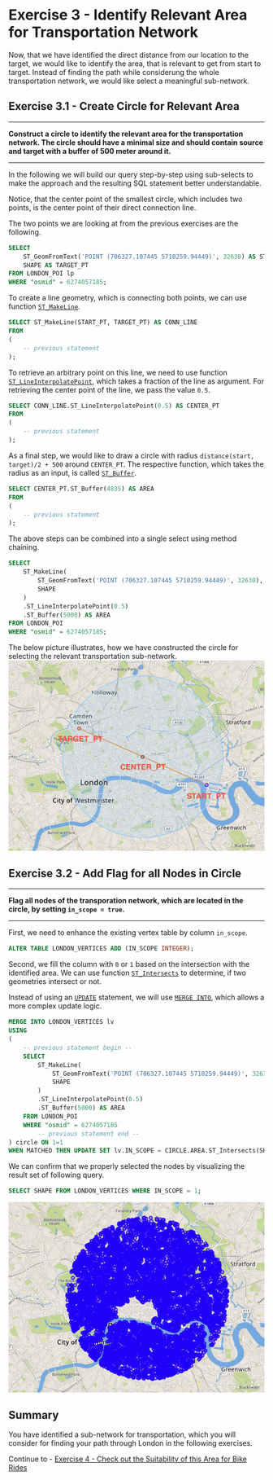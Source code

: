 # Exercise 3 - Identify Relevant Area for Transportation Network

Now, that we have identified the direct distance from our location to the target, we would like to identify the area, that is relevant to get from start to target. Instead of finding the path while considerung the whole transportation network, we would like select a meaningful sub-network.

## Exercise 3.1 - Create Circle for Relevant Area <a name="subex1"></a>
---
**Construct a circle to identify the relevant area for the transportation network. The circle should have a minimal size and should contain source and target with a buffer of 500 meter around it.**

---

In the following we will build our query step-by-step using sub-selects to make the approach and the resulting SQL statement better understandable.

Notice, that the center point of the smallest circle, which includes two points, is the center point of their direct connection line.

The two points we are looking at from the previous exercises are the following.
```sql
SELECT 
	ST_GeomFromText('POINT (706327.107445 5710259.94449)', 32630) AS START_PT,
	SHAPE AS TARGET_PT
FROM LONDON_POI lp 
WHERE "osmid" = 6274057185;
```

To create a line geometry, which is connecting both points, we can use function [`ST_MakeLine`](https://help.sap.com/viewer/bc9e455fe75541b8a248b4c09b086cf5/2020_03_QRC/en-US/57758b2af95346db9a478a53ec2c4ccb.html).
```sql
SELECT ST_MakeLine(START_PT, TARGET_PT) AS CONN_LINE
FROM 
(
	-- previous statement
);
```
To retrieve an arbitrary point on this line, we need to use function [`ST_LineInterpolatePoint`](https://help.sap.com/viewer/bc9e455fe75541b8a248b4c09b086cf5/2020_03_QRC/en-US/c8efe60825514403865090fdf1dc1550.html), which takes a fraction of the line as argument. For retrieving the center point of the line, we pass the value `0.5`.
```sql
SELECT CONN_LINE.ST_LineInterpolatePoint(0.5) AS CENTER_PT
FROM 
(
	-- previous statement
);
```

As a final step, we would like to draw a circle with radius `distance(start, target)/2 + 500` around `CENTER_PT`. The respective function, which takes the radius as an input, is called [`ST_Buffer`](https://help.sap.com/viewer/bc9e455fe75541b8a248b4c09b086cf5/2020_03_QRC/en-US/010c53e227a94966bb009d52d9ec47a2.html).
```sql
SELECT CENTER_PT.ST_Buffer(4835) AS AREA
FROM
(
    -- previous statement
);
```

The above steps can be combined into a single select using method chaining.
```sql
SELECT 
    ST_MakeLine( 
        ST_GeomFromText('POINT (706327.107445 5710259.94449)', 32630),
        SHAPE
    )
    .ST_LineInterpolatePoint(0.5)
    .ST_Buffer(5000) AS AREA
FROM LONDON_POI
WHERE "osmid" = 6274057185;
```

The below picture illustrates, how we have constructed the circle for selecting the relevant transportation sub-network.
![](images/transportation_area.png)

## Exercise 3.2 - Add Flag for all Nodes in Circle <a name="subex2"></a>
---
**Flag all nodes of the transporation network, which are located in the circle, by setting `in_scope = true`.**

---

First, we need to enhance the existing vertex table by column `in_scope`.
```sql
ALTER TABLE LONDON_VERTICES ADD (IN_SCOPE INTEGER);
```

Second, we fill the column with `0` or `1` based on the intersection with the identified area. We can use function [`ST_Intersects`](https://help.sap.com/viewer/bc9e455fe75541b8a248b4c09b086cf5/2020_03_QRC/en-US/7a19e197787c1014a13087ee8f970cce.html) to determine, if two geometries intersect or not.

Instead of using an [`UPDATE`](https://help.sap.com/viewer/c1d3f60099654ecfb3fe36ac93c121bb/2020_03_QRC/en-US/20ff268675191014964add3d17700909.html) statement, we will use [`MERGE INTO`](https://help.sap.com/viewer/c1d3f60099654ecfb3fe36ac93c121bb/2020_03_QRC/en-US/3226201f95764a57810dd256c9524d56.html), which allows a more complex update logic.

```sql
MERGE INTO LONDON_VERTICES lv
USING 
(
	-- previous statement begin --
	SELECT 
    	ST_MakeLine( 
        	ST_GeomFromText('POINT (706327.107445 5710259.94449)', 32630),
        	SHAPE
    	)
    	.ST_LineInterpolatePoint(0.5)
    	.ST_Buffer(5000) AS AREA
	FROM LONDON_POI
	WHERE "osmid" = 6274057185
    	-- previous statement end --
) circle ON 1=1
WHEN MATCHED THEN UPDATE SET lv.IN_SCOPE = CIRCLE.AREA.ST_Intersects(SHAPE);

```

We can confirm that we properly selected the nodes by visualizing the result set of following query.
```sql
SELECT SHAPE FROM LONDON_VERTICES WHERE IN_SCOPE = 1;
```

![](images/relevant_nodes.png)

## Summary

You have identified a sub-network for transportation, which you will consider for finding your path through London in the following exercises.

Continue to - [Exercise 4 - Check out the Suitability of this Area for Bike Rides](../ex4/README.md)
